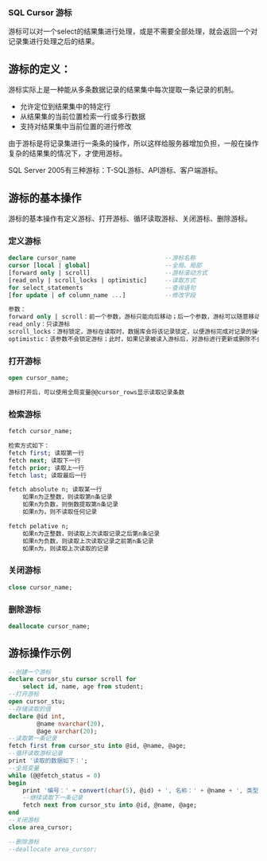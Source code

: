 ### SQL Cursor 游标 

游标可以对一个select的结果集进行处理，或是不需要全部处理，就会返回一个对记录集进行处理之后的结果。

## 游标的定义：

游标实际上是一种能从多条数据记录的结果集中每次提取一条记录的机制。

* 允许定位到结果集中的特定行
* 从结果集的当前位置检索一行或多行数据
* 支持对结果集中当前位置的进行修改

由于游标是将记录集进行一条条的操作，所以这样给服务器增加负担，一般在操作复杂的结果集的情况下，才使用游标。

SQL Server 2005有三种游标：T-SQL游标、API游标、客户端游标。

 
## 游标的基本操作

游标的基本操作有定义游标、打开游标、循环读取游标、关闭游标、删除游标。

### 定义游标

```sql
declare cursor_name                         --游标名称
cursor [local | global]                     --全局、局部
[forward only | scroll]                     --游标滚动方式
[read_only | scroll_locks | optimistic]     --读取方式
for select_statements                       --查询语句
[for update | of column_name ...]           --修改字段

参数：
forward only | scroll：前一个参数，游标只能向后移动；后一个参数，游标可以随意移动
read_only：只读游标
scroll_locks：游标锁定，游标在读取时，数据库会将该记录锁定，以便游标完成对记录的操作
optimistic：该参数不会锁定游标；此时，如果记录被读入游标后，对游标进行更新或删除不会超过
```
 

### 打开游标

```sql
open cursor_name;

游标打开后，可以使用全局变量@@cursor_rows显示读取记录条数
```
 

### 检索游标

```sql
fetch cursor_name;

检索方式如下：
fetch first; 读取第一行
fetch next; 读取下一行
fetch prior; 读取上一行
fetch last; 读取最后一行

fetch absolute n; 读取某一行
    如果n为正整数，则读取第n条记录
    如果n为负数，则倒数提取第n条记录
    如果n为，则不读取任何记录

fetch pelative n;
    如果n为正整数，则读取上次读取记录之后第n条记录
    如果n为负数，则读取上次读取记录之前第n条记录
    如果n为，则读取上次读取的记录
```
 

### 关闭游标

```sql
close cursor_name;
```
 

### 删除游标

```sql
deallocate cursor_name;
```
 

## 游标操作示例

```sql
--创建一个游标
declare cursor_stu cursor scroll for
    select id, name, age from student;
--打开游标
open cursor_stu;
--存储读取的值
declare @id int,
        @name nvarchar(20),
        @age varchar(20);
--读取第一条记录
fetch first from cursor_stu into @id, @name, @age;
--循环读取游标记录
print '读取的数据如下：';
--全局变量
while (@@fetch_status = 0)
begin
    print '编号：' + convert(char(5), @id) + ', 名称：' + @name + ', 类型：' + @age;
    --继续读取下一条记录
    fetch next from cursor_stu into @id, @name, @age;
end
--关闭游标
close area_cursor;

--删除游标
--deallocate area_cursor;
```
